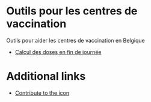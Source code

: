 # Outils pour les centres de vaccination

Outils pour aider les centres de vaccination en Belgique

* [Calcul des doses en fin de journée](https://olivier5741.github.io/centre-de-vaccination/calcul-doses-fin-de-journee/)

# Additional links

* [Contribute to the icon](https://docs.google.com/presentation/d/1G8Ng494OVNOn_oxZdQra3Bq_CfmO_aDovaOZgMSoEX8/edit?usp=sharing)
